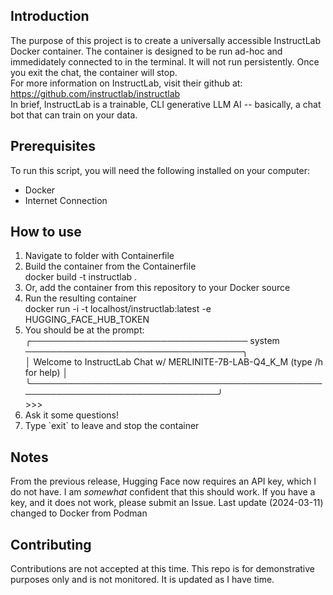 ## Introduction
The purpose of this project is to create a universally accessible InstructLab Docker container. The container is designed to be run ad-hoc and immedidately connected to in the terminal. It will not run persistently. Once you exit the chat, the container will stop.</br>
For more information on InstructLab, visit their github at: https://github.com/instructlab/instructlab </br>
In brief, InstructLab is a trainable, CLI generative LLM AI -- basically, a chat bot that can train on your data.

## Prerequisites
To run this script, you will need the following installed on your computer:
<ul>
  <li>Docker</li>
  <li>Internet Connection</li>
</ul>

## How to use
<ol>
  <li>Navigate to folder with Containerfile</li>
  <li>Build the container from the Containerfile</li>
      docker build -t instructlab .
  <li>Or, add the container from this repository to your Docker source</li>
  <li>Run the resulting container</li>
      docker run -i -t localhost/instructlab:latest -e HUGGING_FACE_HUB_TOKEN
  <li>You should be at the prompt:</li>
    ╭─────────────────────────────────── system ───────────────────────────────────╮ </br>
    │ Welcome to InstructLab Chat w/ MERLINITE-7B-LAB-Q4_K_M (type /h for help)    │ </br>
    ╰──────────────────────────────────────────────────────────────────────────────╯ </br>
    >>>
  <li>Ask it some questions!
  <li>Type `exit` to leave and stop the container</li>
</ol>

## Notes
From the previous release, Hugging Face now requires an API key, which I do not have.
I am _somewhat_ confident that this should work. If you have a key, and it does not work, please submit an Issue.
Last update (2024-03-11) changed to Docker from Podman

## Contributing
Contributions are not accepted at this time. This repo is for demonstrative purposes only and is not monitored. It is updated as I have time.
